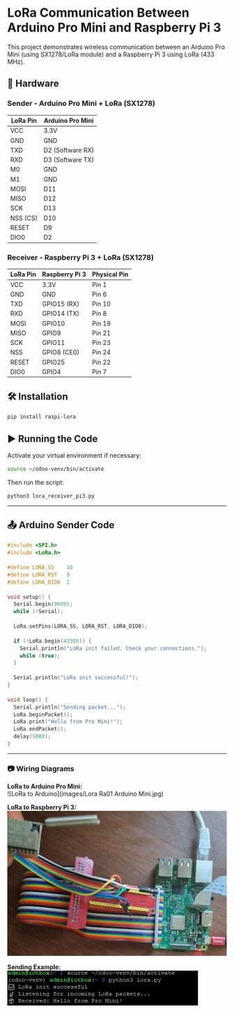# LoRa Communication Between Arduino Pro Mini and Raspberry Pi 3

This project demonstrates wireless communication between an Arduino Pro Mini (using SX1278/LoRa module) and a Raspberry Pi 3 using LoRa (433 MHz).

## 📡 Hardware

### Sender - Arduino Pro Mini + LoRa (SX1278)

| LoRa Pin | Arduino Pro Mini |
|----------|------------------|
| VCC      | 3.3V             |
| GND      | GND              |
| TXD      | D2 (Software RX) |
| RXD      | D3 (Software TX) |
| M0       | GND              |
| M1       | GND              |
| MOSI     | D11              |
| MISO     | D12              |
| SCK      | D13              |
| NSS (CS) | D10              |
| RESET    | D9               |
| DIO0     | D2               |

### Receiver - Raspberry Pi 3 + LoRa (SX1278)

| LoRa Pin | Raspberry Pi 3  | Physical Pin |
|----------|------------------|--------------|
| VCC      | 3.3V             | Pin 1        |
| GND      | GND              | Pin 6        |
| TXD      | GPIO15 (RX)      | Pin 10       |
| RXD      | GPIO14 (TX)      | Pin 8        |
| MOSI     | GPIO10           | Pin 19       |
| MISO     | GPIO9            | Pin 21       |
| SCK      | GPIO11           | Pin 23       |
| NSS      | GPIO8 (CE0)      | Pin 24       |
| RESET    | GPIO25           | Pin 22       |
| DIO0     | GPIO4            | Pin 7        |

## 🛠️ Installation

```bash
pip install raspi-lora
```

## ▶️ Running the Code

Activate your virtual environment if necessary:

```bash
source ~/odoo-venv/bin/activate
```

Then run the script:

```bash
python3 lora_receiver_pi3.py
```

---

## 📤 Arduino Sender Code

```cpp
#include <SPI.h>
#include <LoRa.h>

#define LORA_SS    10
#define LORA_RST   9
#define LORA_DIO0  2

void setup() {
  Serial.begin(9600);
  while (!Serial);

  LoRa.setPins(LORA_SS, LORA_RST, LORA_DIO0);

  if (!LoRa.begin(433E6)) {
    Serial.println("LoRa init failed. Check your connections.");
    while (true);
  }

  Serial.println("LoRa init successful!");
}

void loop() {
  Serial.println("Sending packet...");
  LoRa.beginPacket();
  LoRa.print("Hello from Pro Mini!");
  LoRa.endPacket();
  delay(5000);
}
```


---
### 📷 Wiring Diagrams

**LoRa to Arduino Pro Mini:**  
![LoRa to Arduino](images/Lora Ra01 Arduino Mini.jpg)

**LoRa to Raspberry Pi 3:**  
![LoRa to Raspberry Pi](images/raspberry_pi3.jpg)

**Sending Example:**  
![Sending](images/send.png)